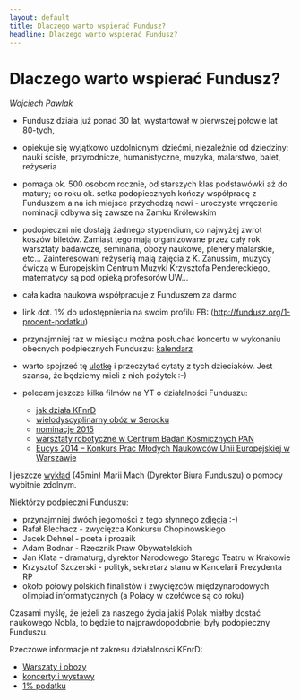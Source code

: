```yaml
---
layout: default
title: Dlaczego warto wspierać Fundusz?
headline: Dlaczego warto wspierać Fundusz?
---
```


# Dlaczego warto wspierać Fundusz?

_Wojciech Pawlak_

- Fundusz działa już ponad 30 lat, wystartował w pierwszej połowie lat 80-tych,
- opiekuje się wyjątkowo uzdolnionymi dziećmi, niezależnie od dziedziny: nauki ścisłe, przyrodnicze, humanistyczne, muzyka, malarstwo, balet, reżyseria
- pomaga ok. 500 osobom rocznie, od starszych klas podstawówki aż do matury; co roku ok. setka podopiecznych kończy współpracę z Funduszem a na ich miejsce przychodzą nowi - uroczyste wręczenie nominacji odbywa się zawsze na Zamku Królewskim
- podopieczni nie dostają żadnego stypendium, co najwyżej zwrot koszów biletów. Zamiast tego mają organizowane przez cały rok warsztaty badawcze, seminaria, obozy naukowe, plenery malarskie, etc... Zainteresowani reżyserią mają zajęcia z K. Zanussim, muzycy ćwiczą w Europejskim Centrum Muzyki Krzysztofa Pendereckiego, matematycy są pod opieką profesorów UW...
- cała kadra naukowa współpracuje z Funduszem za darmo
- link dot. 1% do udostępnienia na swoim profilu FB: (http://fundusz.org/1-procent-podatku)
- przynajmniej raz w miesiącu można posłuchać koncertu w wykonaniu obecnych podpiecznych Funduszu: 
[kalendarz](http://fundusz.org/program-pomocy-wybitnie-zdolnym/muzycy/42-kalendarz-koncertow)
- warto spojrzeć tę [ulotkę](https://drive.google.com/file/d/0B9xd1zhXAk_fUkM3eGJEMFdraWJoNVU3UUhieFRrd2t3TFJV/view) i przeczytać cytaty z tych dzieciaków. Jest szansa, że będziemy mieli z nich pożytek :-)

- polecam jeszcze kilka filmów na YT o działalności Funduszu:
  - [jak działa KFnrD](https://www.youtube.com/watch?v=PuhfsmWyNwA) 
  - [wielodyscyplinarny obóz w Serocku](https://www.youtube.com/watch?v=HoLFqQa2_Pw) 
  - [nominacje 2015](https://www.youtube.com/watch?v=_6yR3d3FAM0) 
  - [warsztaty robotyczne w Centrum Badań Kosmicznych PAN](https://www.youtube.com/watch?v=yJIeCLLkF90)
  - [Eucys 2014 – Konkurs Prac Młodych Naukowców Unii Europejskiej w Warszawie](https://www.youtube.com/watch?v=LtZlN8ZXS_Q)

I jeszcze [wykład](https://www.youtube.com/watch?v=qwPApakumjk) (45min) Marii Mach (Dyrektor Biura Funduszu) o pomocy wybitnie zdolnym.

Niektórzy podpieczni Funduszu:

- przynajmniej dwóch jegomości z tego słynnego [zdjęcia](http://demotywatory.pl/uploads/201105/1304280373_by_bialy86_600.jpg) :-)
- Rafał Blechacz - zwycięzca Konkursu Chopinowskiego
- Jacek Dehnel - poeta i prozaik
- Adam Bodnar - Rzecznik Praw Obywatelskich
- Jan Klata - dramaturg, dyrektor Narodowego Starego Teatru w Krakowie
- Krzysztof Szczerski - polityk, sekretarz stanu w Kancelarii Prezydenta RP
- około połowy polskich finalistów i zwycięzców międzynarodowych olimpiad informatycznych (a Polacy w czołówce są co roku)

Czasami myślę, że jeżeli za naszego życia jakiś Polak miałby dostać naukowego Nobla,
to będzie to najprawdopodobniej były podopieczny Funduszu.

Rzeczowe informacje nt zakresu działalności KFnrD:

- [Warszaty i obozy](http://fundusz.org/program/warsztaty-i-obozy)
- [koncerty i wystawy](http://fundusz.org/program/koncerty-i-wystawy)
- [1% podatku](http://fundusz.org/1-procent-podatku)
